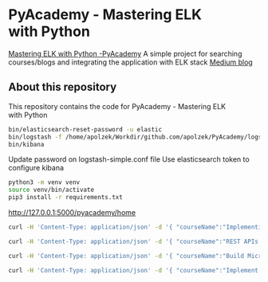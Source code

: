 # PyAcademy - Mastering ELK with Python

[Mastering ELK with Python -PyAcademy](https://medium.com/@ashishmj/mastering-elk-with-python-18ab455e8e05) A simple project for searching courses/blogs and integrating the application with ELK stack
[Medium blog](https://medium.com/@ashishmj/mastering-elk-with-python-18ab455e8e05)

## About this repository

This repository contains the code for PyAcademy - Mastering ELK with Python

```bash
bin/elasticsearch-reset-password -u elastic
bin/logstash -f /home/apolzek/Workdir/github.com/apolzek/PyAcademy/logstash/logstash-simple.conf
bin/kibana
```

Update password on logstash-simple.conf file
Use elasticsearch token to configure kibana

```bash
python3 -m venv venv
source venv/bin/activate
pip3 install -r requirements.txt
```

http://127.0.0.1:5000/pyacademy/home

```bash
curl -H 'Content-Type: application/json' -d '{ "courseName":"Implementing gRPC In Python","courseId":"CR0013", "url" : "https://ashishmj.medium.com/implementing-grpc-in-python-51dd6be87ec3" , "duration": 70 ,"author": "Ashish MJ" ,"description" : "Course aims to outline the basics of gRPC and create a simple project by building endpoints using gRPC"}' -X POST http://localhost:5000/pyacademy/courses

curl -H 'Content-Type: application/json' -d '{ "courseName":"REST APIs in Go using Gorilla Mux","courseId":"CR0012", "url" : "https://blog.devgenius.io/rest-apis-in-go-using-gorilla-mux-01fab932c5a0" , "duration": 30 ,"author": "Ashish MJ" ,"description" : "Course aims to outline the basics of REST architecture and create a simple project by building REST APIs using Gorilla mux"}' -X POST http://localhost:5000/pyacademy/courses

curl -H 'Content-Type: application/json' -d '{ "courseName":"Build Microservices with Python","courseId":"CR0011", "url" : "https://blog.devgenius.io/build-microservices-with-python-63fd35fa3baa" , "duration": 90 ,"author": "Ashish MJ" ,"description" : "Course aims to outline the basics of Microservices based architecture and learn how to build microservices with Python"}' -X POST http://localhost:5000/pyacademy/courses

curl -H 'Content-Type: application/json' -d '{ "courseName":"Implement CI / CD using Jenkins for Python Application","courseId":"CR0010", "url" : "https://blog.devgenius.io/implement-ci-cd-using-jenkins-for-python-application-91a3bcf7d91" , "duration": 45 ,"author": "Ashish MJ" ,"description" : "Course aims to outline the basics of Jenkins and learn how to implement Continuous Integration / Continuous Delivery using Jenkins for a Python application"}' -X POST http://localhost:5000/pyacademy/courses
```